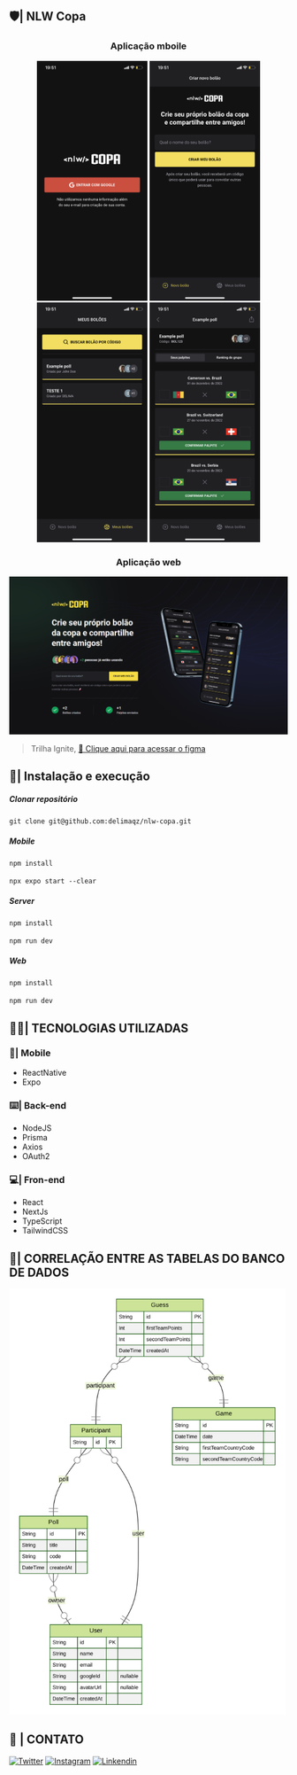 ## 🛡️| NLW Copa

<div align="center">
  <h3>Aplicação mboile</h3>
  
  <img  width="200" src=".github/imageOne.PNG" >
  <img  width="200" src=".github/imageTwo.PNG" >
  <img  width="200" src=".github/imageThree.PNG" >
  <img  width="200" src=".github/imageFour.PNG" >
</div>

<div align="center">
  <h3>Aplicação web</h3>

  <img  width="800" src=".github/imageFive.png" >
</div>


> Trilha Ignite, [🔗 Clique aqui para acessar o figma](https://www.figma.com/file/kPbyNtE4sgOP3Q3FdmCQ3r/Bol%C3%A3o-da-Copa-(Community)?node-id=0%3A1)

## 🚀| Instalação e execução
##### Clonar repositório
	git clone git@github.com:delimaqz/nlw-copa.git
  
##### Mobile
	npm install  
  
	npx expo start --clear 

##### Server
	npm install 
  
	npm run dev 
  
  

##### Web
	npm install 
  
	npm run dev
	

## 👨‍💻| TECNOLOGIAS UTILIZADAS

###  **📱| Mobile**

  - ReactNative
  - Expo
  
###  **⌨️| Back-end**

  - NodeJS
  - Prisma
  - Axios
  - OAuth2
  
###  **💻| Fron-end**

  - React
  - NextJs
  - TypeScript
  - TailwindCSS
  
 ## 🎲| CORRELAÇÃO ENTRE AS TABELAS DO BANCO DE DADOS
	
<img  width="500" src=".github/ERD.svg" >

## 📲 | CONTATO
<div> 
  <a href="https://twitter.com/delimaqz" target="_blank"><img src="https://img.shields.io/badge/Twitter-2F4F4F?style=for-the-badge&logo=twitter&logoColor=white" target="_blank" alt="Twitter"></a>
  <a href="https://www.instagram.com/delimaqz/" target="_blank"><img src="https://img.shields.io/badge/Instagram-2F4F4F?style=for-the-badge&logo=instagram&logoColor=white" target="_blank" alt="Instagram"></a>
  <a href="https://www.linkedin.com/in/raphaell-arcanjo/" target="_blank"><img src="https://img.shields.io/badge/LinkedIn-2F4F4F?style=for-the-badge&logo=linkedin&logoColor=white" target="_blank" alt="Linkendin"></a>
</div>